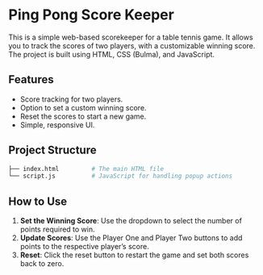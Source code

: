 # Ping Pong Score Keeper

This is a simple web-based scorekeeper for a table tennis game. It allows you to track the scores of two players, with a customizable winning score. The project is built using HTML, CSS (Bulma), and JavaScript.

## Features

- Score tracking for two players.
- Option to set a custom winning score.
- Reset the scores to start a new game.
- Simple, responsive UI.

## Project Structure

```bash
├── index.html         # The main HTML file
└── script.js          # JavaScript for handling popup actions
```

## How to Use

1. **Set the Winning Score**: Use the dropdown to select the number of points required to win.
2. **Update Scores**: Use the Player One and Player Two buttons to add points to the respective player’s score.
3. **Reset**: Click the reset button to restart the game and set both scores back to zero.
